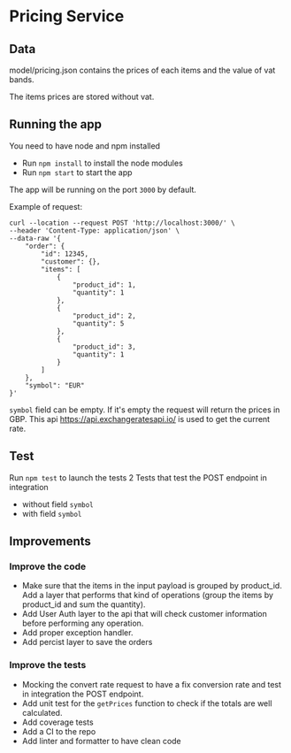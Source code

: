 # Pricing Service

## Data
model/pricing.json contains the prices of each items and the value of vat bands.

The items prices are stored without vat.

## Running the app
You need to have node and npm installed

- Run `npm install` to install the node modules
- Run `npm start` to start the app

The app will be running on the port `3000` by default.

Example of request:
```
curl --location --request POST 'http://localhost:3000/' \
--header 'Content-Type: application/json' \
--data-raw '{
    "order": {
        "id": 12345,
        "customer": {},
        "items": [
            {
                "product_id": 1,
                "quantity": 1
            },
            {
                "product_id": 2,
                "quantity": 5
            },
            {
                "product_id": 3,
                "quantity": 1
            }
        ]
    },
    "symbol": "EUR"
}'
```

`symbol` field can be empty. If it's empty the request will return the prices in GBP. 
This api https://api.exchangeratesapi.io/ is used to get the current rate.

## Test
Run `npm test` to launch the tests
2 Tests that test the POST endpoint in integration
- without field `symbol`
- with field `symbol`

## Improvements

### Improve the code
- Make sure that the items in the input payload is grouped by product_id. Add a layer that performs that kind of operations (group the items by product_id and sum the quantity).
- Add User Auth layer to the api that will check customer information before performing any operation.
- Add proper exception handler.
- Add percist layer to save the orders

### Improve the tests
- Mocking the convert rate request to have a fix conversion rate and test in integration the POST endpoint.
- Add unit test for the `getPrices` function to check if the totals are well calculated.
- Add coverage tests
- Add a CI to the repo
- Add linter and formatter to have clean code
